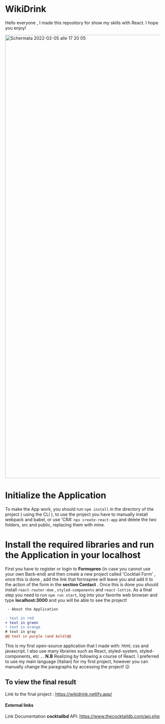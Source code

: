 # WikiDrink

Hello everyone , I made this repository for show my skills with React.
I hope you enjoy!


<img width="1440" alt="Schermata 2022-02-05 alle 17 20 05" src="https://user-images.githubusercontent.com/96723681/152649739-c66d349a-4f06-49c3-8ca7-25cc57afdaea.png">

# Initialize the Application
To make the App work, you should run ```npm install``` in the directory of the project 
( using the CLI ), to use the project you have to manually install webpack and babel,
or use 'CRA' ```npx create-react-app``` and delete the two folders, src and public, replacing them with mine.


# Install the required libraries and run the Application in your localhost
First you have to register or login to __Formspree__
(in case you cannot use your own Back-end) and then create a new project called
'Cocktail Form' , once this is done , add the link that formspree will leave you
and add it to the action of the form in the __section Contact__ .
Once this is done you should install ```react-router-dom``` , ```styled-components``` and ```react-lottie```.
As a final step you need to run ```npm run start```, 
log into your favorite web browser and type __localhost:3000__ 
and you will be able to see the project!

```diff
 - About the Application
```

```diff
- text in red
+ text in green
! text in orange
# text in gray
@@ text in purple (and bold)@@
```

This is my first open-source application that I made with: html, css and javascript.
I also use many libraries such as React, styled-system, styled-components, etc ...
**N.B**
Realizing by following a course of React.
I preferred to use my main language (Italian) for my first project,
however you can manually change the paragraphs by accessing the project! 😉


## To view the final result

Link to the final project : https://wikidrink.netlify.app/

#### External links

Link Documentation **cocktailbd** API: https://www.thecocktaildb.com/api.php
